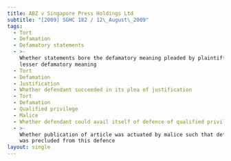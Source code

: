 ```yaml
---
title: ABZ v Singapore Press Holdings Ltd
subtitle: "[2009] SGHC 182 / 12\_August\_2009"
tags:
  - Tort
  - Defamation
  - Defamatory statements
  - >-
    Whether statements bore the defamatory meaning pleaded by plaintiff or some
    lesser defamatory meaning
  - Tort
  - Defamation
  - Justification
  - Whether defendant succeeded in its plea of justification
  - Tort
  - Defamation
  - Qualified privilege
  - Malice
  - Whether defendant could avail itself of defence of qualified privilege
  - >-
    Whether publication of article was actuated by malice such that defendant
    was precluded from this defence
layout: single
---
```


